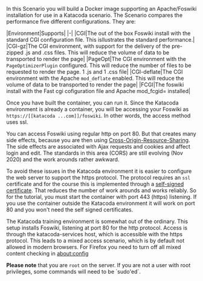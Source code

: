 In this Scenario you will build a Docker image supporting an Apache/Foswiki installation for use in a Katacoda scenario. The Scenario compares the performance five different configurations. They are:

|Environment|Supports|
|-|
|CGI|The out of the box Foswiki install with the standard CGI configuration file. This isllustrates the standard performance.|
|CGI-gz|The CGI environment, with support for the delivery of the pre-zipped .js and .css files. This will reduce the volume of data to be transported to render the page|
|PageOpt|The CGI environment with the `PageOptimizerPlugin` configured. This will reduce the number of files to be requested to render the page. 1 .js and 1 .css file|
|CGI-deflate|The CGI environment with the Apache `mod_deflate` enabled. This will reduce the volume of data to be transported to render the page|
|FCGI|The foswiki install with the Fast cgi cofiguration file and Apache mod\_fcgid= installed|

 Once you have built the container, you can run it. Since the Katacoda environment is already a container, you will be accessing your Foswiki as `https://[[katacoda ...com]]/foswiki`. In other words, the access method uses ssl.

 You can access Foswiki using regular http on port 80. But that creates many side effects, because you are then using [Cross-Origin-Resource-Sharing](https://developer.mozilla.org/en-US/docs/Web/HTTP/CORS). The side effects are associated with Ajax requests and cookies and affect login and edit. The standards in this area (CORS) are still evolving (Nov 2020) and the work arounds rather awkward.

 To avoid these issues in the Katacoda environment it is easier to configure the web server to support the https protocol. The protocol requires an `ssl` certificate and for the course this is implemented through a [self-signed certificate](https://en.wikipedia.org/wiki/Self-signed_certificate). That reduces the number of work arounds and works reliably. So for the tutorial, you must start the container with port 443 (https) listening. If you use the container outside the Katacoda environment it will work on port 80 and you won't need the self signed certificates.

 The Katacoda training environment is somewhat out of the ordinary. This setup installs Foswiki, listening at port 80 for the http protocol. Access is through the katacoda-services host, which is accessible with the https protocol. This leads to a mixed access scenario, which is by default not allowed in modern browsers. For Firefox you need to turn off all mixed content checking in [about:config](https://docs.sdl.com/LiveContent/content/en-US/SDL%20Web-v5/GUID-A96F0612-53DE-4E35-AE09-48D57146D6E4)

**Please note** that you are `root` on the server. If you are not a user with root privileges, some commands will need to be \`sudo'ed\`.
